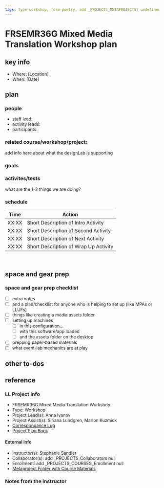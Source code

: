 ```yaml
---
tags: type-workshop, form-poetry, add _PROJECTS_METAPROJECTS) undefined, workshop-plan
---
```



# FRSEMR36G Mixed Media Translation Workshop plan

## key info
- Where: [Location]
- When: [Date]

## plan

### people
* staff lead:
* activity leads:
* participants:
### related course/workshop/project:
add info here about what the designLab is supporting
### goals
### activites/tests
what are the 1-3 things we are doing?
### schedule

| Time | Action |  
| -------- | -------- | 
| XX:XX     |  Short Description of Intro Activity    | 
| XX:XX     |  Short Description of Second Activity    | 
| XX:XX     |  Short Description of Next Activity    | 
| XX:XX     |  Short Description of Wrap Up Activity    |  
 
## space and gear prep

### space and gear prep checklist
- [ ] extra notes
- [ ] and a plan/checklist for anyone who is helping to set up (like MPAs or LLUFs)
- [ ] things like creating a media assets folder
- [ ] setting up machines 
    - [ ] in this configuration...
    - [ ] with this software/app loaded
    - [ ] and the assets folder on the desktop
- [ ] prepping paper-based materials
- [ ] what event-lab mechanics are at play 

## other to-dos

## reference
### LL Project Info
* FRSEMR36G Mixed Media Translation Workshop
* Type: Workshop
* Project Lead(s): Anna Ivanov
* Project Assist(s): Siriana Lundgren, Marlon Kuzmick
* [Correspondance Log](https://drive.google.com/drive/folders/1cb3MRjEzpFhtzy1tZxEBIJeIW5pre_2a?usp=drive_link)
* [Project Plan Book](https://hackmd.io/@ll-23-24/BJvE5lrRn)

#### External Info
* Instructor(s): Stephanie Sandler
* Collaborator(s): add _PROJECTS_Collaborators null
* Enrollment: add _PROJECTS_COURSES_Enrollment null
* [Metaproject Folder with Course Materials](https://drive.google.com/drive/folders/1HdLlq3RlsoiHyxvkX_UqhHncKeVJ4gJF)
### Notes from the Instructor

